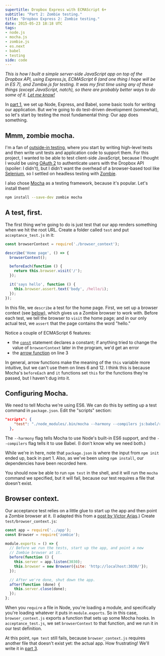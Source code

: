 ```yaml
---
supertitle: Dropbox Express with ECMAScript 6+
subtitle: "Part 2: Zombie testing."
title: "Dropbox Express 2: Zombie testing."
date: 2015-05-23 18:18 UTC
tags: 
- node.js
- mocha.js
- zombie.js
- es.next
- babel
- testing
side: code
---
```


*This is how I built a simple server-side JavaScript app on top of the
Dropbox API, using Express.js, ECMAScript 6 (and one thing I hope will
be in ES 7), and Zombie.js for testing. It was my first time using any
of these things (except JavaScript, natch), so there are probably
better ways to do some of it. [Let me know!][contact]*

In [part 1], we set up Node, Express, and Babel, some basic tools for
writing our application. But we're going to do test-driven development
(somewhat), so let's start by testing the most fundamental thing: Our
app does something. <!-- READMORE -->

## Mmm, zombie mocha.

I'm a fan of [outside-in testing], where you start by writing high-level
tests and then write unit tests and application code to support them.
For this project, I wanted to be able to test client-side JavaScript,
because I thought I would be using [OAuth 2][dropbox-oauth] to
authenticate users with the Dropbox API (spoiler: I didn't), but I
didn't want the overhead of a browser-based tool like [Selenium], so I
settled on headless testing with [Zombie]. 

I also chose [Mocha] as a testing framework, because it's popular. Let's
install them!

```bash
npm install --save-dev zombie mocha
```

## A test, first.

The first thing we're going to do is just test that our app renders
something when we hit the root URL. Create a folder called `test`
and put `acceptance_test.js` in it:
 
```javascript
const browserContext = require('./browser_context');

describe('Home page', () => {
  browserContext();

  beforeEach(function () {
    return this.browser.visit('/');
  });

  it('says hello', function () {
    this.browser.assert.text('body', /hello/i);
  });
});
```

In this file, we `describe` a test for the home page. First, we set up a
browser context (see [below](#browser-context)), which gives us a Zombie
browser to work with. Before each test, we tell the browser to `visit`
the home page; and in our only actual test, we `assert` that the page
contains the word "hello."

Notice a couple of ECMAScript 6 features:

  * the [`const`][const] statement declares a constant; if anything
    tried to change the value of `browserContext` later in the program,
    we'd get an error
  * the [arrow function][fat-arrow] on line 3

In general, arrow functions make the meaning of the `this` variable
more intuitive, but we can't use them on lines 6 and 12. I think this
is because Mocha's `beforeEach` and `it` functions set `this` for the
functions they're passed, but I haven't dug into it.

## Configuring Mocha.

We need to tell Mocha we're using ES6. We can do this by setting up
a test command in `package.json`. Edit the "scripts" section:
 
```json
"scripts": {
    "test": "./node_modules/.bin/mocha --harmony --compilers js:babel/register"
  },
```
 
The `--harmony` flag tells Mocha to use Node's built-in ES6 support, and
the `--compilers` flag tells it to use Babel. (I don't know why we need
both.)

While we're in here, note that `package.json` is where the input from
`npm init` ended up, back in part 1. Also, as we've been using `npm
install`, our dependencies have been recorded here.

You should now be able to run `npm test` in the shell, and it will
run the `mocha` command we specified, but it will fail, because our
test requires a file that doesn't exist.

## Browser context.

Our acceptance test relies on a little glue to start up the app and
then point a Zombie browser at it. (I adapted this from a [post by
Victor Arias][browsercontext].) Create `test/browser_context.js`:

```javascript
const app = require('../app');
const Browser = require('zombie');

module.exports = () => {
  // Before we run the tests, start up the app, and point a new
  // Zombie browser at it.
  before(function () {
    this.server = app.listen(3030);
    this.browser = new Browser({site: 'http://localhost:3030/'});
  });

  // After we're done, shut down the app.
  after(function (done) {
    this.server.close(done);
  });
};
```

When you `require` a file in Node, you're loading a module, and
specifically you're loading whatever it puts in `module.exports`. So
in this case, `browser_context.js` exports a function that sets up
some Mocha hooks. In `acceptance_test.js`, we set `browserContext` to
that function, and we run it in our test definition.
 
At this point, `npm test` still fails, because `browser_context.js`
requires another file that doesn't exist yet: the actual app. How
frustrating! We'll write it in [part 3].

[contact]: mailto:code@erikostrom.com
[part 1]: /code/words/dropbox-express-express-babel
[outside-in testing]: https://robots.thoughtbot.com/testing-from-the-outsidein
[zombie]: http://zombie.js.org/
[dropbox-oauth]: https://www.dropbox.com/developers/reference/oauthguide
[selenium]: http://www.seleniumhq.org/
[mocha]: http://mochajs.org/
[const]: http://es6-features.org/#Constants
[fat-arrow]: http://es6-features.org/#StatementBodies
[browsercontext]: http://victorarias.com.br/2014/08/24/end-to-end-testing-with-node-js.html
[part 3]: /code/words/dropbox-express-3-an-app